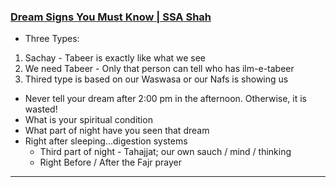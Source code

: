 ### [Dream Signs You Must Know | SSA Shah](https://www.youtube.com/watch?v=dZjCe02IDFo)
* Three Types:
1. Sachay - Tabeer is exactly like what we see
2. We need Tabeer - Only that person can tell who has ilm-e-tabeer
3. Thired type is based on our Waswasa or our Nafs is showing us
* Never tell your dream after 2:00 pm in the afternoon. Otherwise, it is wasted!
* What is your spiritual condition
* What part of night have you seen that dream
* Right after sleeping...digestion systems
  * Third part of night - Tahajjat; our own sauch / mind / thinking
  * Right Before / After the Fajr prayer 

***
